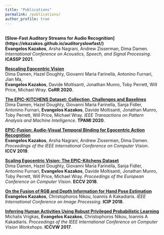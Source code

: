 ```yaml
---
title: "Publications"
permalink: /publications/
author_profile: true
---
```

<br>
<b>[Slow-Fast Auditory Streams for Audio Recognition](https://ekazakos.github.io/auditoryslowfast/)</b> <br>
<b>Evangelos Kazakos</b>, Arsha Nagrani, Andrew Zisserman, Dima Damen.
<i>International Conference on Acoustics, Speech, and Signal Processing</i>.
<b>ICASSP 2021</b>.

<b>[Rescaling Egocentric Vision](https://epic-kitchens.github.io/2020-100)</b> <br> 
Dima Damen, Hazel Doughty, Giovanni Maria Farinella, Antonino Furnari, Jian Ma, <br>
<b>Evangelos Kazakos</b>, Davide Moltisanti, Jonathan Munro, Toby Perrett, Will Price, Michael Wray.
<b>CoRR 2020</b>.

<b>[The EPIC-KITCHENS Dataset: Collection, Challenges and Baselines](https://epic-kitchens.github.io/2020-55.html)</b> <br> 
Dima Damen, Hazel Doughty, Giovanni Maria Farinella, Sanja Fidler, Antonino Furnari, <b>Evangelos Kazakos</b>, Davide Moltisanti, Jonathan Munro, Toby Perrett, Will Price, Michael Wray.
<i>IEEE Transactions on Pattern Analysis and Machine Intelligence</i>.
<b>TPAMI 2020</b>.

<b>[EPIC-Fusion: Audio-Visual Temporal Binding for Egocentric Action Recognition](http://ekazakos.github.io/TBN/)</b> <br> 
<b>Evangelos Kazakos</b>, Arsha Nagrani, Andrew Zisserman, Dima Damen.
<i>Proceedings of the IEEE International Conference on Computer Vision</i>.
<b>ICCV 2019</b>.

<b>[Scaling Egocentric Vision: The EPIC-Kitchens Dataset](https://epic-kitchens.github.io/2020-55.html)</b> <br> 
Dima Damen, Hazel Doughty, Giovanni Maria Farinella, Sanja Fidler, Antonino Furnari, <b>Evangelos Kazakos</b>, Davide Moltisanti, Jonathan Munro, Toby Perrett, Will Price, Michael Wray.
<i>Proceedings of the European Conference on Computer Vision</i>.
<b>ECCV 2018</b>.

<b>[On the Fusion of RGB and Depth Information for Hand Pose Estimation](https://ekazakos.github.io/publications/HANDFUSION)</b> <br> 
<b>Evangelos Kazakos</b>, Christophoros Nikou, Ioannis A Kakadiaris.
<i>IEEE International Conference on Image Processing</i>.
<b>ICIP 2018</b>.

<b>[Inferring Human Activities Using Robust Privileged Probabilistic Learning](https://ekazakos.github.io/publications/ACTIONCRF)</b> <br> 
Michalis Vrigkas, <b>Evangelos Kazakos</b>, Christophoros Nikou, Ioannis A Kakadiaris.
<i>Proceedings of the IEEE International Conference on Computer Vision Workshops</i>.
<b>ICCVW 2017</b>.
